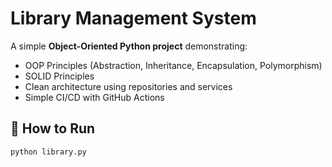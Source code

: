 # Library Management System

A simple **Object-Oriented Python project** demonstrating:
- OOP Principles (Abstraction, Inheritance, Encapsulation, Polymorphism)
- SOLID Principles
- Clean architecture using repositories and services
- Simple CI/CD with GitHub Actions

## 🚀 How to Run

```bash
python library.py
